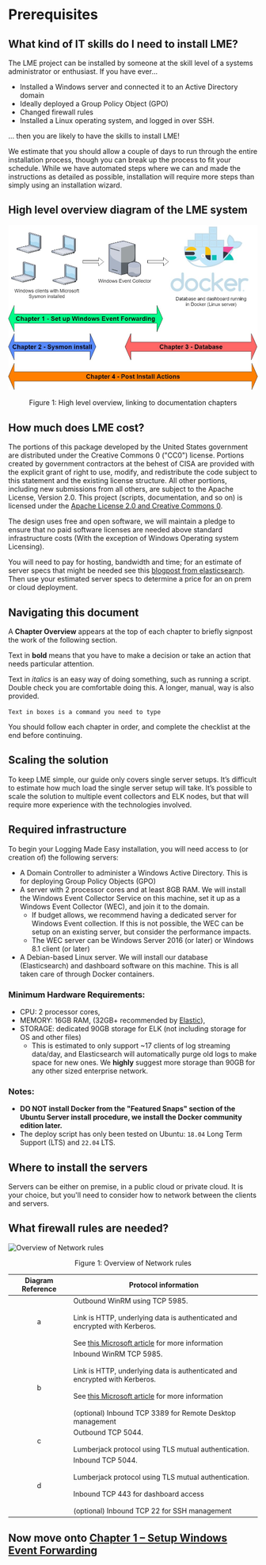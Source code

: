 # Prerequisites


## What kind of IT skills do I need to install LME?


The LME project can be installed by someone at the skill level of a systems administrator or enthusiast. If you have ever…


* Installed a Windows server and connected it to an Active Directory domain
* Ideally deployed a Group Policy Object (GPO)
* Changed firewall rules
* Installed a Linux operating system, and logged in over SSH.


… then you are likely to have the skills to install LME!

We estimate that you should allow a couple of days to run through the entire installation process, though you can break up the process to fit your schedule. While we have automated steps where we can and made the instructions as detailed as possible, installation will require more steps than simply using an installation wizard.

## High level overview diagram of the LME system

![High level overview](/docs/imgs/chapter_overview.jpg)
<p align="center">
Figure 1: High level overview, linking to documentation chapters
</p>

## How much does LME cost?

The portions of this package developed by the United States government are distributed under the Creative Commons 0 ("CC0") license. Portions created by government contractors at the behest of CISA are provided with the explicit grant of right to use, modify, and redistribute the code subject to this statement and the existing license structure. All other portions, including new submissions from all others, are subject to the Apache License, Version 2.0.
This project (scripts, documentation, and so on) is licensed under the [Apache License 2.0 and Creative Commons 0](../../LICENSE).

The design uses free and open software, we will maintain a pledge to ensure that no paid software licenses are needed above standard infrastructure costs (With the exception of Windows Operating system Licensing).

You will need to pay for hosting, bandwidth and time; for an estimate of server specs that might be needed see this [blogpost from elasticsearch](https://www.elastic.co/blog/benchmarking-and-sizing-your-elasticsearch-cluster-for-logs-and-metrics). Then use your estimated server specs to determine a price for an on prem or cloud deployment.


## Navigating this document

A **Chapter Overview** appears at the top of each chapter to briefly signpost the work of the following section.

Text in **bold** means that you have to make a decision or take an action that needs particular attention.


Text in *italics* is an easy way of doing something, such as running a script. Double check you are comfortable doing this. A longer, manual, way is also provided.


``` Text in boxes is a command you need to type ```


You should follow each chapter in order, and complete the checklist at the end before continuing.

## Scaling the solution
To keep LME simple, our guide only covers single server setups. It’s difficult to estimate how much load the single server setup will take.
It’s possible to scale the solution to multiple event collectors and ELK nodes, but that will require more experience with the technologies involved.

## Required infrastructure

To begin your Logging Made Easy installation, you will need access to (or creation of) the following servers:

* A Domain Controller to administer a Windows Active Directory. This is for deploying Group Policy Objects (GPO)
* A server with 2 processor cores and at least 8GB RAM. We will install the Windows Event Collector Service on this machine, set it up as a Windows Event Collector (WEC), and join it to the domain.
   * If budget allows, we recommend having a dedicated server for Windows Event collection. If this is not possible, the WEC can be setup on an existing server, but consider the performance impacts.
   * The WEC server can be Windows Server 2016 (or later) or Windows 8.1 client (or later)
* A Debian-based Linux server. We will install our database (Elasticsearch) and dashboard software on this machine. This is all taken care of through Docker containers.

### Minimum Hardware Requirements:
   -  CPU: 2 processor cores,
   -  MEMORY: 16GB RAM,  (32GB+ recommended by [Elastic](https://www.elastic.co/guide/en/cloud-enterprise/current/ece-hardware-prereq.html)),
   - STORAGE: dedicated 90GB storage for ELK (not including storage for OS and other files)
     - This is estimated to only support ~17 clients of log streaming data/day, and Elasticsearch will automatically purge old logs to make space for new ones. We **highly** suggest more storage than 90GB for any other sized enterprise network.

### Notes:
   * **DO NOT install Docker from the "Featured Snaps" section of the Ubuntu Server install procedure, we install the Docker community edition later.**
   * The deploy script has only been tested on Ubuntu:  `18.04` Long Term Support (LTS) and `22.04` LTS.

## Where to install the servers

Servers can be either on premise, in a public cloud or private cloud. It is your choice, but you'll need to consider how to network between the clients and servers.

## What firewall rules are needed?

![Overview of Network rules](/docs/imgs/troubleshooting-overview.jpg)
<p align="center">
Figure 1: Overview of Network rules
</p>

| Diagram Reference | Protocol information |
| :---: |-------------|
| a | Outbound WinRM using TCP 5985. </br></br> Link is HTTP, underlying data is authenticated and encrypted with Kerberos. </br></br>  See [this Microsoft article](https://docs.microsoft.com/en-us/windows/security/threat-protection/use-windows-event-forwarding-to-assist-in-intrusion-detection) for more information |
| b | Inbound WinRM TCP 5985. </br></br> Link is HTTP, underlying data is authenticated and encrypted with Kerberos. </br></br>  See [this Microsoft article](https://docs.microsoft.com/en-us/windows/security/threat-protection/use-windows-event-forwarding-to-assist-in-intrusion-detection) for more information </br></br> (optional) Inbound TCP 3389 for Remote Desktop management |
| c | Outbound TCP 5044. </br></br> Lumberjack protocol using TLS mutual authentication. |
| d | Inbound TCP 5044. </br> </br> Lumberjack protocol using TLS mutual authentication. </br></br> Inbound TCP 443 for dashboard access </br></br> (optional) Inbound TCP 22 for SSH management |

## Now move onto [Chapter 1 – Setup Windows Event Forwarding](/docs/markdown/chapter1/chapter1.md)
